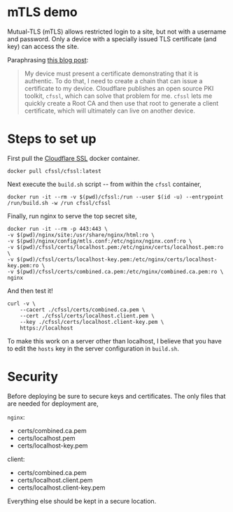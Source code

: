 # mTLS demo

Mutual-TLS (mTLS) allows restricted login to a site, but not with a username and password. Only a device with a specially issued TLS certificate (and key) can access the site.

Paraphrasing [this blog post](https://blog.cloudflare.com/using-your-devices-as-the-key-to-your-apps/):

> My device must present a certificate demonstrating that it is authentic. To do that, I need to create a chain that can issue a certificate to my device.
> Cloudflare publishes an open source PKI toolkit, `cfssl`, which can solve that problem for me. `cfssl` lets me quickly create a Root CA and then use that root to generate a client certificate, which will ultimately can live on another device.

# Steps to set up

First pull the [Cloudflare SSL](https://github.com/cloudflare/cfssl) docker container.

```
docker pull cfssl/cfssl:latest
```

Next execute the `build.sh` script -- from within the `cfssl` container,

```
docker run -it --rm -v $(pwd)/cfssl:/run --user $(id -u) --entrypoint /run/build.sh -w /run cfssl/cfssl
```

Finally, run nginx to serve the top secret site,

```
docker run -it --rm -p 443:443 \
-v $(pwd)/nginx/site:/usr/share/nginx/html:ro \
-v $(pwd)/nginx/config/mtls.conf:/etc/nginx/nginx.conf:ro \
-v $(pwd)/cfssl/certs/localhost.pem:/etc/nginx/certs/localhost.pem:ro \
-v $(pwd)/cfssl/certs/localhost-key.pem:/etc/nginx/certs/localhost-key.pem:ro \
-v $(pwd)/cfssl/certs/combined.ca.pem:/etc/nginx/combined.ca.pem:ro \
nginx
```

And then test it!

```
curl -v \
    --cacert ./cfssl/certs/combined.ca.pem \
    --cert ./cfssl/certs/localhost.client.pem \
    --key ./cfssl/certs/localhost.client-key.pem \
    https://localhost
```

To make this work on a server other than localhost, I believe that you have to edit the `hosts` key in the server configuration in `build.sh`.

# Security

Before deploying be sure to secure keys and certificates. The only files that are needed for deployment are,

`nginx`:

  - certs/combined.ca.pem
  - certs/localhost.pem
  - certs/localhost-key.pem

client:

  - certs/combined.ca.pem
  - certs/localhost.client.pem
  - certs/localhost.client-key.pem

Everything else should be kept in a secure location.
